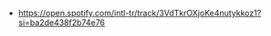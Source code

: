 - https://open.spotify.com/intl-tr/track/3VdTkrOXjoKe4nutykkoz1?si=ba2de438f2b74e76

<!---
handebudak/handebudak is a ✨ special ✨ repository because its `README.md` (this file) appears on your GitHub profile.
You can click the Preview link to take a look at your changes.
--->
